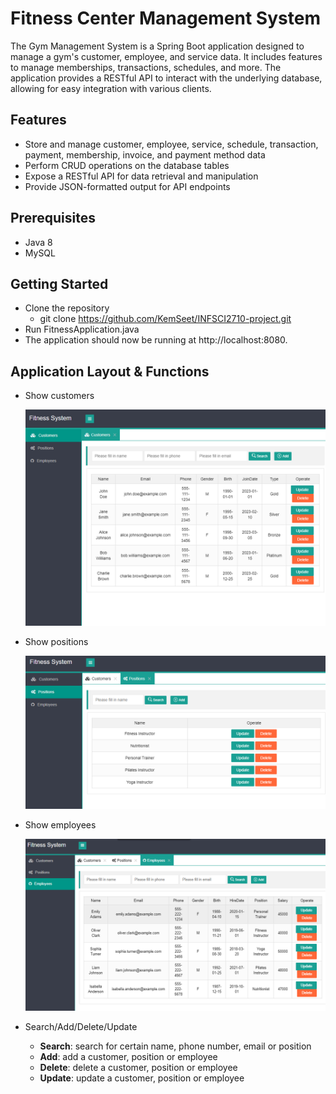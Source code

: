 # Fitness Center Management System
The Gym Management System is a Spring Boot application designed to manage a gym's customer, employee, and service data. It includes features to manage memberships, transactions, schedules, and more. The application provides a RESTful API to interact with the underlying database, allowing for easy integration with various clients.

## Features
* Store and manage customer, employee, service, schedule, transaction, payment, membership, invoice, and payment method data
* Perform CRUD operations on the database tables
* Expose a RESTful API for data retrieval and manipulation
* Provide JSON-formatted output for API endpoints

## Prerequisites
* Java 8
* MySQL

## Getting Started
* Clone the repository
  - git clone https://github.com/KemSeet/INFSCI2710-project.git
* Run FitnessApplication.java
* The application should now be running at http://localhost:8080.

## Application Layout & Functions
* Show customers

  ![Alt text](./image/customers.png)

* Show positions

  ![Alt text](./image/positions.png)
  
* Show employees

  ![Alt text](./image/employees.png)
  
* Search/Add/Delete/Update
  - **Search**: search for certain name, phone number, email or position
  - **Add**: add a customer, position or employee
  - **Delete**: delete a customer, position or employee
  - **Update**: update a customer, position or employee
